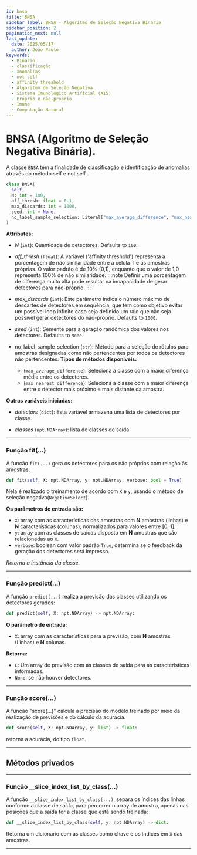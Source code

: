 ```yaml
---
id: bnsa
title: BNSA
sidebar_label: BNSA - Algoritmo de Seleção Negativa Binária
sidebar_position: 2
pagination_next: null
last_update:
  date: 2025/05/17
  author: João Paulo
keywords:
  - Binário
  - classificação
  - anomalias
  - not self
  - affinity threshold
  - Algoritmo de Seleção Negativa
  - Sistema Imunológico Artificial (AIS)
  - Próprio e não-próprio
  - Imune
  - Computação Natural
---
```


# BNSA (Algoritmo de Seleção Negativa Binária).

A classe ``BNSA`` tem a finalidade de classificação e identificação de anomalias através do método self e not self . 

```python
class BNSA(
  self, 
  N: int = 100, 
  aff_thresh: float = 0.1, 
  max_discards: int = 1000, 
  seed: int = None,
  no_label_sample_selection: Literal["max_average_difference", "max_nearest_difference"] = "max_average_difference"
)
```

**Attributes:**
* *N* (``int``): Quantidade de detectores. Defaults to ``100``.
* *aff_thresh* (``float``): A variável ('affinity threshold') representa a porcentagem de não similaridade entre a célula T e as amostras próprias. O valor padrão é de 10% (0,1), enquanto que o valor de 1,0 representa 100% de não similaridade.
:::note
Definir uma porcentagem de diferença muito alta pode resultar na incapacidade de gerar detectores para não-próprio.
:::

* *max_discards* (``int``): Este parâmetro indica o número máximo de descartes de detectores em sequência, que tem como objetivo evitar um 
possível loop infinito caso seja definido um raio que não seja possível gerar detectores do não-próprio. Defaults to ``1000``.
* *seed* (``int``): Semente para a geração randômica dos valores nos detectores. Defaults to ``None``.
* no_label_sample_selection (``str``): Método para a seleção de rótulos para amostras designadas como não pertencentes por todos os detectores não pertencentes. **Tipos de métodos disponíveis:**
    - (``max_average_difference``): Seleciona a classe com a maior diferença média entre os detectores.
    - (``max_nearest_difference``): Seleciona a classe com a maior diferença entre o detector mais próximo e mais distante da amostra.

**Outras variáveis iniciadas:**

* *detectors* (``dict``): Esta variável armazena uma lista de detectores por classe.

* *classes* (``npt.NDArray``): lista de classes de saída.

---

### Função fit(...)

A função ``fit(...)`` gera os detectores para os não próprios com relação às amostras:

```python
def fit(self, X: npt.NDArray, y: npt.NDArray, verbose: bool = True)
```
Nela é realizado o treinamento de acordo com ``X`` e ``y``, usando o método de seleção negativa(``NegativeSelect``).

**Os parâmetros de entrada são:**
* ``X``: array com as características das amostras com **N** amostras (linhas) e **N** características  (colunas), normalizados para valores entre [0, 1]. 
* ``y``: array com as classes de saídas disposto em **N** amostras que são relacionadas ao ``X``.
* ``verbose``: boolean com valor padrão ``True``, determina se o feedback da geração dos detectores será impresso.

*Retorna a instância da classe.*

---

### Função predict(...)

A função ``predict(...)`` realiza a previsão das classes utilizando os detectores gerados:

```python
def predict(self, X: npt.NDArray) -> npt.NDArray:
```

**O parâmetro de entrada:**
 
* ``X``: array  com as características para a previsão, com **N** amostras (Linhas) e **N** colunas.

**Retorna:** 
* ``C``: Um array de previsão com as classes de saída para as características informadas. 
* ``None``: se não houver detectores.

---

### Função score(...)

A função "score(...)" calcula a precisão do modelo treinado por meio da realização de previsões e do cálculo da acurácia.

```python
def score(self, X: npt.NDArray, y: list) -> float:
```

retorna a acurácia, do tipo ``float``.

---

## Métodos privados

---

### Função __slice_index_list_by_class(...)

A função ``__slice_index_list_by_class(...)``, separa os índices das linhas conforme a classe de saída, para percorrer o array de amostra, apenas nas posições que a saída for a classe que está sendo treinada:

```python
def __slice_index_list_by_class(self, y: npt.NDArray) -> dict:
```

Retorna um dicionario com as classes como chave e os índices em ``X`` das amostras.

---